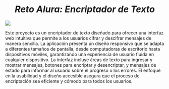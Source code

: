 <h1 align="center"><em> Reto Alura: Encriptador de Texto </em></h1>
<p align="left">
<img src="https://img.shields.io/badge/STATUS-EN%20DESAROLLO-green">
</p>

Este proyecto es un encriptador de texto diseñado para ofrecer una interfaz web intuitiva que 
permite a los usuarios cifrar y descifrar mensajes de manera sencilla. La aplicación presenta un 
diseño responsivo que se adapta a diferentes tamaños de pantalla, desde computadoras de escritorio 
hasta dispositivos móviles, garantizando una experiencia de usuario fluida en cualquier dispositivo. 
La interfaz incluye áreas de texto para ingresar y mostrar mensajes, botones para encriptar y desencriptar, 
y mensajes de estado para informar al usuario sobre el progreso o los errores. El enfoque en la usabilidad y 
el diseño accesible asegura que el proceso de encriptación sea eficiente y cómodo para todos los usuarios.
